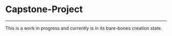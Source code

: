 # Capstone-Project

<hr>

This is a work in progress and currently is in its bare-bones creation state.
